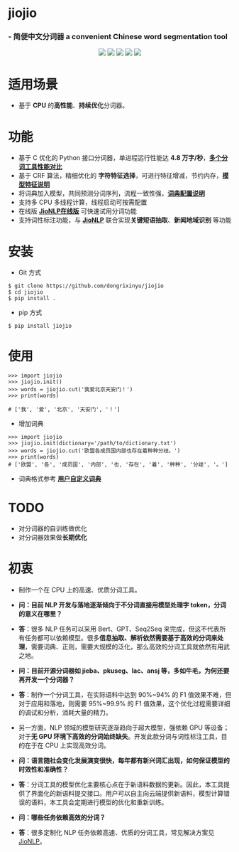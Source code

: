 # **jiojio**
### - 简便中文分词器 a convenient Chinese word segmentation tool
<p align="center">
    <a alt="License">
        <img src="https://img.shields.io/github/license/dongrixinyu/jiojio?color=crimson" /></a>
    <a alt="Size">
        <img src="https://img.shields.io/badge/size-30.1m-orange" /></a>
    <a alt="Downloads">
        <img src="https://img.shields.io/badge/downloads-23-yellow" /></a>
    <a alt="Version">
        <img src="https://img.shields.io/badge/version-1.0.1-green" /></a>
    <a href="https://github.com/dongrixinyu/jiojio/pulse" alt="Activity">
        <img src="https://img.shields.io/github/commit-activity/m/dongrixinyu/jiojio?color=blue" /></a>
</p>

# 适用场景
- 基于 **CPU** 的**高性能**、**持续优化**分词器。

# 功能
- 基于 C 优化的 Python 接口分词器，单进程运行性能达 **4.8 万字/秒**，[**多个分词工具性能对比**](https://github.com/dongrixinyu/jiojio/wiki/多种常见开源分词工具的性能对比)
- 基于 CRF 算法，精细优化的 **字符特征选择**，可进行特征增减，节约内存，[**模型特征说明**](https://github.com/dongrixinyu/jiojio/wiki/jiojio-分词CRF特征总结)
- 将词典加入模型，共同预测分词序列，流程一致性强，[**词典配置说明**](https://github.com/dongrixinyu/jiojio/wiki/向分词模型添加自定义词典)
- 支持多 CPU 多线程计算，线程启动可按需配置
- 在线版 [**JioNLP在线版**](http://182.92.160.94:16666/#/) 可快速试用分词功能
- 支持词性标注功能，与 [**JioNLP**](https://github.com/dongrixinyu/JioNLP) 联合实现**关键短语抽取**、**新闻地域识别** 等功能

# 安装
- Git 方式
```
$ git clone https://github.com/dongrixinyu/jiojio
$ cd jiojio
$ pip install .
```

- pip 方式
```
$ pip install jiojio
```

# 使用
```
>>> import jiojio
>>> jiojio.init()
>>> words = jiojio.cut('我爱北京天安门！')
>>> print(words)

# ['我', '爱', '北京', '天安门', '！']

```

- 增加词典
```
>>> import jiojio
>>> jiojio.init(dictionary='/path/to/dictionary.txt')
>>> words = jiojio.cut('欧盟各成员国内部也存在着种种分歧。')
>>> print(words)
# ['欧盟', '各', '成员国', '内部', '也, '存在', '着', '种种', '分歧', '。']
```

- 词典格式参考 [**用户自定义词典**](https://github.com/dongrixinyu/jiojio/blob/master/user_dict.txt)


# TODO
- 对分词器的自训练做优化
- 对分词器效果做**长期优化**

# 初衷
- 制作一个在 CPU 上的高速、优质分词工具。

- **问：目前 NLP 开发与落地逐渐倾向于不分词直接用模型处理字 token，分词的意义在哪里？**
- **答**：很多 NLP 任务可以采用 Bert、GPT、Seq2Seq 来完成，但这不代表所有任务都可以依赖模型。很多**信息抽取、解析依然需要基于高效的分词来处理**，需要词典、正则，需要大规模的泛化，那么高效的分词工具就依然有用武之地。

- **问：目前开源分词器如 jieba、pkuseg、lac、ansj 等，多如牛毛，为何还要再开发一个分词器？**
- **答**：制作一个分词工具，在实际语料中达到 90%~94% 的 F1 值效果不难，但对于应用和落地，则需要 95%~99.9% 的 F1 值效果，这个优化过程需要详细的调试和分析，消耗大量的精力。
- 另一方面，NLP 领域的模型研究逐渐趋向于超大模型，强依赖 GPU 等设备；对于**无 GPU 环境下高效的分词始终缺失**。开发此款分词与词性标注工具，目的在于在 CPU 上实现高效分词。

- **问：语言随社会变化发展演变很快，每年都有新兴词汇出现，如何保证模型的时效性和准确性？**
- **答**：分词工具的模型优化主要核心点在于新语料数据的更新。因此，本工具提供了界面化的新语料提交接口。用户可以自主向云端提供新语料，模型计算错误的语料，本工具会定期进行模型的优化和重新训练。

- **问：哪些任务依赖高效的分词？**
- **答**：很多定制化 NLP 任务依赖高速、优质的分词工具，常见解决方案见[JioNLP](https://github.com/dongrixinyu/JioNLP)。
